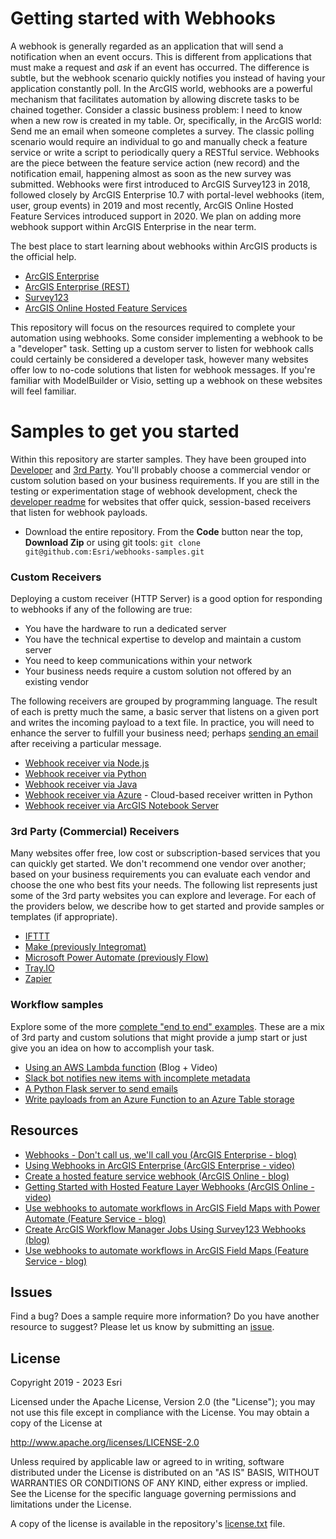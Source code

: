 # Getting started with Webhooks
A webhook is generally regarded as an application that will send a notification when an event occurs. This is different from applications that must make a request and *ask* if an event has occurred. The difference is subtle, but the webhook scenario quickly notifies you instead of having your application constantly poll. In the ArcGIS world, webhooks are a powerful mechanism that facilitates automation by allowing discrete tasks to be chained together. Consider a classic business problem: I need to know when a new row is created in my table. Or, specifically, in the ArcGIS world: Send me an email when someone completes a survey. The classic polling scenario would require an individual to go and manually check a feature service or write a script to periodically query a RESTful service. Webhooks are the piece between the feature service action (new record) and the notification email, happening almost as soon as the new survey was submitted.
Webhooks were first introduced to ArcGIS Survey123 in 2018, followed closely by ArcGIS Enterprise 10.7 with portal-level webhooks (item, user, group events) in 2019 and most recently, ArcGIS Online Hosted Feature Services introduced support in 2020. We plan on adding more webhook support within ArcGIS Enterprise in the near term.

The best place to start learning about webhooks within ArcGIS products is the official help.
* [ArcGIS Enterprise](https://enterprise.arcgis.com/en/portal/latest/administer/windows/create-and-manage-webhooks.htm)
* [ArcGIS Enterprise (REST)](https://developers.arcgis.com/rest/users-groups-and-items/create-webhooks.htm)
* [Survey123](https://doc.arcgis.com/en/survey123/browser/create-surveys/webhooks.htm)
* [ArcGIS Online Hosted Feature Services](https://developers.arcgis.com/rest/services-reference/online/web-hooks-feature-service-.htm)

This repository will focus on the resources required to complete your automation using webhooks. Some consider implementing a webhook to be a "developer" task. Setting up a custom server to listen for webhook calls could  certainly be considered a developer task, however many websites offer low to no-code solutions that listen for webhook messages. If you're familiar with ModelBuilder or Visio, setting up a webhook on these websites will feel familiar. 

# Samples to get you started
Within this repository are starter samples. They have been grouped into [Developer](/Developer) and [3rd Party](/3rdParty). You'll probably choose a commercial vendor or custom solution based on your business requirements. If you are still in the testing or experimentation stage of webhook development, check the [developer readme](/Developer/README.md) for websites that offer quick, session-based receivers that listen for webhook payloads.

- Download the entire repository. From the **Code** button near the top, **Download Zip** or using git tools: `git clone git@github.com:Esri/webhooks-samples.git`


### Custom Receivers
Deploying a custom receiver (HTTP Server) is a good option for responding to webhooks if any of the following are true:
* You have the hardware to run a dedicated server
* You have the technical expertise to develop and maintain a custom server
* You need to keep communications within your network
* Your business needs require a custom solution not offered by an existing vendor

The following receivers are grouped by programming language. The result of each is pretty much the same, a basic server that listens on a given port and writes the incoming payload to a text file. In practice, you will need to enhance the server to fulfill your business need; perhaps [sending an email](/sample-workflows/python-email) after receiving a particular message.
* [Webhook receiver via Node.js](Developer/javascript/node.js)
* [Webhook receiver via Python](/Developer/python/flask) 
* [Webhook receiver via Java](/Developer/java)
* [Webhook receiver via Azure](/Developer/azure/function.python) - Cloud-based receiver written in Python
* [Webhook receiver via ArcGIS Notebook Server](/Developer/notebookserver)

### 3rd Party (Commercial) Receivers
Many websites offer free, low cost or subscription-based services that you can quickly get started. We don't recommend one vendor over another; based on your business requirements you can evaluate each vendor and choose the one who best fits your needs. The following list represents just some of the 3rd party websites you can explore and leverage. For each of the providers below, we describe how to get started and provide samples or templates (if appropriate).
* [IFTTT](/3rdParty/IFTTT)
* [Make (previously Integromat)](/3rdParty/Make) 
* [Microsoft Power Automate (previously Flow)](/3rdParty/PowerAutomate)
* [Tray.IO](/3rdParty/Tray.IO)
* [Zapier](/3rdParty/Zapier)


### Workflow samples
Explore some of the more [complete "end to end" examples](/sample-workflows). These are a mix of 3rd party and custom solutions that might provide a jump start or just give you an idea on how to accomplish your task.
* [Using an AWS Lambda function](https://www.esri.com/arcgis-blog/products/arcgis-enterprise/administration/webhooks-dev-summit-2019/) (Blog + Video)
* [Slack bot notifies new items with incomplete metadata](/sample-workflows/slack)
* [A Python Flask server to send emails](/sample-workflows/python-email)
* [Write payloads from an Azure Function to an Azure Table storage](/sample-workflows/azure-write-table)
 
## Resources

* [Webhooks - Don't call us, we'll call you (ArcGIS Enterprise - blog)](https://www.esri.com/arcgis-blog/products/arcgis-enterprise/administration/webhooks-dont-call-us-well-call-you/)
* [Using Webhooks in ArcGIS Enterprise (ArcGIS Enterprise - video)](https://www.esri.com/videos/watch?videoid=aX4VhaonTFg&title=using-webhooks-in-arcgis-enterprise)
* [Create a hosted feature service webhook (ArcGIS Online - blog)](https://www.esri.com/arcgis-blog/products/arcgis-online/sharing-collaboration/how-to-create-a-hosted-feature-service-webhook/)
* [Getting Started with Hosted Feature Layer Webhooks (ArcGIS Online - video)](https://www.esri.com/videos/watch?videoid=D9PMC2yGJbA&title=getting-started-with-hosted-feature-layer-webhooks)
* [Use webhooks to automate workflows in ArcGIS Field Maps with Power Automate (Feature Service - blog)](https://www.esri.com/arcgis-blog/products/field-maps/field-mobility/use-webhooks-to-automate-workflows-in-arcgis-field-maps-with-power-automate/)
* [Create ArcGIS Workflow Manager Jobs Using Survey123 Webhooks (blog)](https://www.esri.com/arcgis-blog/products/workflow-manager/field-mobility/create-arcgis-workflow-manager-jobs-using-survey123-webhooks/)
* [Use webhooks to automate workflows in ArcGIS Field Maps (Feature Service - blog)](https://www.esri.com/arcgis-blog/products/field-maps/field-mobility/use-webhooks-to-automate-workflows-in-arcgis-field-maps/)


## Issues

Find a bug? Does a sample require more information? Do you have another resource to suggest? Please let us know by submitting an [issue](https://github.com/Esri/webhooks-samples/issues).

## License
Copyright 2019 - 2023 Esri

Licensed under the Apache License, Version 2.0 (the "License");
you may not use this file except in compliance with the License.
You may obtain a copy of the License at

   http://www.apache.org/licenses/LICENSE-2.0

Unless required by applicable law or agreed to in writing, software
distributed under the License is distributed on an "AS IS" BASIS,
WITHOUT WARRANTIES OR CONDITIONS OF ANY KIND, either express or implied.
See the License for the specific language governing permissions and
limitations under the License.

A copy of the license is available in the repository's [license.txt]( /LICENSE) file.
